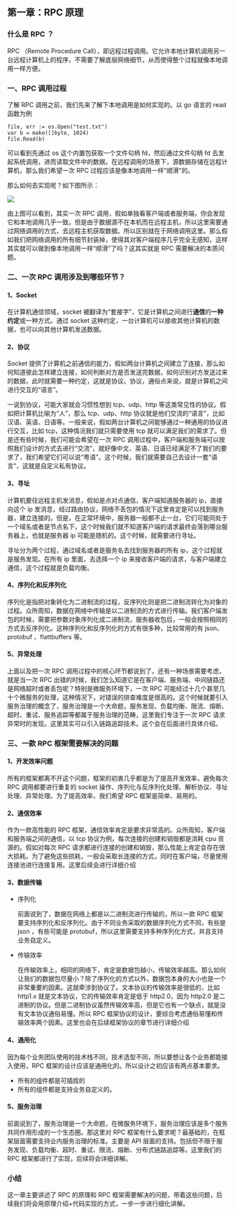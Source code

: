 ## 第一章：RPC 原理

### 什么是 RPC ？

RPC （Remote Procedure Call），即远程过程调用。它允许本地计算机调用另一台远程计算机上的程序，不需要了解底层网络细节，从而使得整个过程就像本地调用一样方便。

### 一、RPC 调用过程

了解 RPC 调用之前，我们先来了解下本地调用是如何实现的。以 go 语言的 read 函数为例

```
file, err := os.Open("test.txt")
var	b = make([]byte, 1024)
file.Read(b)
```

可以看到先通过 os 这个内置包获取一个文件句柄 fd，然后通过文件句柄 fd 去发起系统调用，进而读取文件中的数据。在远程调用的场景下，源数据存储在远程计算机，那么我们希望一次 RPC 过程应该是像本地调用一样“顺滑”的。

那么如何去实现呢？如下图所示：

![](http://cdn.zhanggaoyuan.com/article/20200711/tkv15o.jpg)

由上图可以看到，其实一次 RPC 调用，假如单独看客户端或者服务端，你会发现它和本地调用几乎一致。但是由于数据源不在本机而在远程主机，所以这里需要通过网络调用的方式，去远程主机获取数据。所以区别就在于网络调用这里。那么假如我们把网络调用的所有细节封装掉，使得其对客户端程序几乎完全无感知，这样其实就可以做到像本地调用一样“顺滑”了吗？这其实就是 RPC 需要解决的本质问题。

### 二、一次 RPC 调用涉及到哪些环节？

#### 1、Socket

在计算机通信领域，socket 被翻译为“套接字”，它是计算机之间进行**通信**的**一种约定**或一种方式。通过 socket 这种约定，一台计算机可以接收其他计算机的数据，也可以向其他计算机发送数据。

#### 2、协议

Socket 提供了计算机之前通信的能力，假如两台计算机之间建立了连接，那么如何知道彼此怎样建立连接，如何判断对方是否发送完数据，如何识别对方发送过来的数据，此时就需要一种约定，这就是协议。协议，通俗点来说，就是计算机之间进行交互的“语言”。

一说到协议，可能大家就会习惯性想到 tcp、udp、http 等这类常见性的协议。假如把计算机比喻为“人”，那么 tcp、udp、http 协议就是他们交流的“语言”，比如汉语、英语、日语等。一般来说，假如两台计算机之间能够通过一种通用的协议进行交互，比如 tcp，这种情况我们就只需要使用 tcp 就可以满足我们的需求了。但是还有些时候，我们可能会希望在一次 RPC 调用过程中，客户端和服务端可以按照我们设计的方式去进行“交流”，就好像中文、英语、日语已经满足不了我们的要求了，我们希望它们可以说“粤语”。这个时候，我们就需要自己去设计一套“语言”，这就是自定义私有协议。

#### 3、寻址

计算机要往远程主机发消息，假如是点对点通信，客户端知道服务器的 ip，直接向这个 ip 发消息，经过路由协议，网络不丢包的情况下这里肯定是可以找到服务器，建立连接的。但是，在正常环境中，服务器一般都不止一台，它们可能同处于一个域名或者是节点名下，这个时候我们就不知道客户端的请求最终会落到哪台服务器上，也就是服务器 ip 可能是随机的。这个时候，就需要进行寻址。

寻址分为两个过程，通过域名或者是服务名去找到服务器的所有 ip，这个过程就是服务发现。在所有 ip 里面，去选择一个 ip 来接收客户端的请求，与客户端建立通信，这个过程就是负载均衡。

#### 4、序列化和反序列化

序列化是指把对象转化为二进制流的过程，反序列化则是把二进制流转化为对象的过程。众所周知，数据在网络中传输是以二进制流的方式进行传输。我们客户端发包的时候，需要把参数对象序列化成二进制流，服务器收包后，一般会按照相同的方式去反序列化。这种序列化和反序列化的方式有很多种，比较常用的有 json、protobuf 、flattbuffers 等。

#### 5、异常处理

上面以及把一次 RPC 调用过程中的核心环节都说到了，还有一种场景需要考虑，就是当一次 RPC 出错的时候，我们怎么知道它是在客户端、服务端、中间链路还是网络超时或者丢包呢？特别是微服务环境下，一次 RPC 可能经过十几个甚至几十个微服务的处理，这种情况下，对错误的排查难度是很高的。这个时候就要引入服务治理的概念了，服务治理是一个大命题，服务发现、负载均衡、限流、熔断、超时、重试、服务追踪等都属于服务治理的范畴，这里我们专注于一次 RPC 请求异常时的发现。这里其实可以引入链路追踪技术。这个会在后面进行具体介绍。

### 三、一款 RPC 框架需要解决的问题

#### 1、开发效率问题

所有的框架都离不开这个问题，框架的初衷几乎都是为了提高开发效率，避免每次 RPC 调用都要进行重复的 socket 操作、序列化与反序列化处理、解析协议、寻址处理、异常处理。为了提高效率，我们希望 RPC 框架是简单、易用的。

#### 2、通信效率

作为一款高性能的 RPC 框架，通信效率肯定是要求非常高的。众所周知，客户端和服务端之间的通信，以 tcp 协议为例，每次连接的创建和销毁都是消耗 cpu 资源的。假如对每次 RPC 请求都进行连接的创建和销毁，那么性能上肯定会存在很大损耗。为了避免这些损耗，一般会采取长连接的方式，同时在客户端，尽量使用连接池进行连接复用。这里后续会进行详细介绍

#### 3、数据传输

- 序列化

  前面说到了，数据在网络上都是以二进制流进行传输的，所以一款 RPC 框架要支持序列化和反序列化。由于不同业务采取的数据序列化方式不同，有些是 json ，有些可能是 protobuf，所以这里需要支持多种序列化方式，并且支持业务自定义。

- 传输效率

  在传输效率上，相同的网络下，肯定是数据包越小，传输效率越高。那么如何让我们的数据包尽量小？除了序列化的方式以外，数据包本身的大小也是一个非常重要的因素。这就牵涉到协议了。文本协议的传输效率是很低的，比如http1.x 就是文本协议，它的传输效率肯定是低于 http2.0，因为 http2.0 是二进制的协议。但是二进制协议虽然传输效率高，但是它也有一个缺点，就是没有文本协议通俗易懂。所以 RPC 框架协议的设计，要综合考虑通俗易懂和传输效率两个因素。这里也会在后续框架协议的章节进行详细介绍

#### 4、通用化

因为每个业务团队使用的技术栈不同，技术选型不同，所以要想让各个业务都能接入使用，RPC 框架的设计应该是通用化的。所以设计之初应该有两点基本要求。

- 所有的组件都是可插拔的
- 所有的组件都是支持业务自定义的。

#### 5、服务治理

前面说到了，服务治理是一个大命题，在微服务环境下，服务治理应该是多个服务共同作用形成的一个生态圈。那这里对 RPC 框架有什么要求呢？最基础的，在框架层面需要支持业内服务治理的标准。主要是 API 层面的支持。包括但不限于服务发现、负载均衡、超时、重试、限流、熔断、分布式链路追踪等。这里我们的 RPC 框架都进行了实现，后续将会详细讲解。

### 小结

这一章主要讲述了 RPC 的原理和 RPC 框架需要解决的问题，带着这些问题，后续我们将会用原理介绍+代码实现的方式，一步一步进行细化讲解。